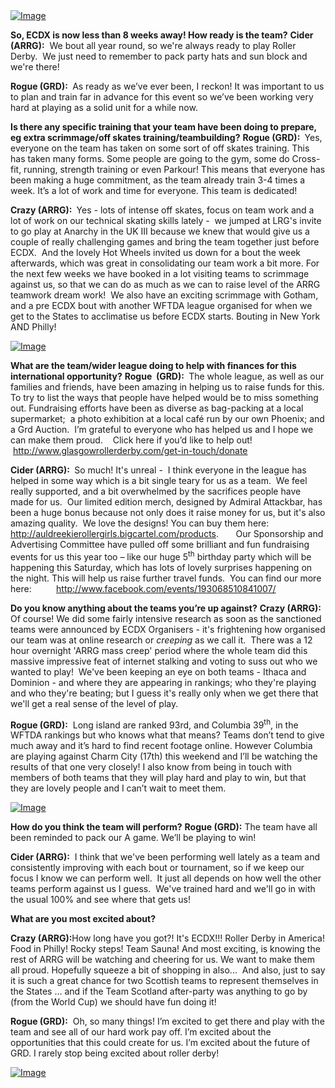 <html><body><a href="http://www.scottishrollerderbyblog.com/2013/05/glasgow-team-shot2.jpg"><img class="size-full wp-image" id="i-2582" alt="Image" src="http://www.scottishrollerderbyblog.com/2013/05/glasgow-team-shot2.jpg?w=487"></a>

<strong>So, ECDX is now less than 8 weeks away! How ready is the team?</strong>
<strong> Cider (ARRG):</strong>  We bout all year round, so we're always ready to play Roller Derby.  We just need to remember to pack party hats and sun block and we're there!

<strong>Rogue (GRD): </strong> As ready as we’ve ever been, I reckon! It was important to us to plan and train far in advance for this event so we’ve been working very hard at playing as a solid unit for a while now.

<strong>Is there any specific training that your team have been doing to prepare, eg extra scrimmage/off skates training/teambuilding?</strong>
<strong>Rogue (GRD): </strong> Yes, everyone on the team has taken on some sort of off skates training. This has taken many forms. Some people are going to the gym, some do Cross-fit, running, strength training or even Parkour! This means that everyone has been making a huge commitment, as the team already train 3-4 times a week. It’s a lot of work and time for everyone. This team is dedicated!

<strong>Crazy (ARRG): </strong> Yes - lots of intense off skates, focus on team work and a lot of work on our technical skating skills lately -  we jumped at LRG's invite to go play at Anarchy in the UK III because we knew that would give us a couple of really challenging games and bring the team together just before ECDX.  And the lovely Hot Wheels invited us down for a bout the week afterwards, which was great in consolidating our team work a bit more. For the next few weeks we have booked in a lot visiting teams to scrimmage against us, so that we can do as much as we can to raise level of the ARRG teamwork dream work!  We also have an exciting scrimmage with Gotham, and a pre ECDX bout with another WFTDA league organised for when we get to the States to acclimatise us before ECDX starts. Bouting in New York AND Philly!

<a href="http://www.scottishrollerderbyblog.com/2013/05/arrg11.jpg"><img class="size-full wp-image" id="i-2585" alt="Image" src="http://www.scottishrollerderbyblog.com/2013/05/arrg11.jpg?w=487"></a>

<strong>What are the team/wider league doing to help with finances for this international opportunity?</strong>
<strong><strong>Rogue </strong> (GRD): </strong> The whole league, as well as our families and friends, have been amazing in helping us to raise funds for this. To try to list the ways that people have helped would be to miss something out. Fundraising efforts have been as diverse as bag-packing at a local supermarket;  a photo exhibition at a local café run by our own Phoenix; and a Grd Auction.  I’m grateful to everyone who has helped us and I hope we can make them proud.    Click here if you’d like to help out!  <a href="http://www.glasgowrollerderby.com/get-in-touch/donate">http://www.glasgowrollerderby.com/get-in-touch/donate</a>

<strong>Cider (ARRG): </strong> So much! It's unreal -  I think everyone in the league has helped in some way which is a bit single teary for us as a team.  We feel really supported, and a bit overwhelmed by the sacrifices people have made for us.  Our limited edition merch, designed by Admiral Attackbar, has been a huge bonus because not only does it raise money for us, but it's also amazing quality.  We love the designs! You can buy them here:   <a href="http://auldreekierollergirls.bigcartel.com/products">http://auldreekierollergirls.bigcartel.com/products</a>.       Our Sponsorship and Advertising Committee have pulled off some brilliant and fun fundraising events for us this year too – like our huge 5<sup>th</sup> birthday party which will be happening this Saturday, which has lots of lovely surprises happening on the night. This will help us raise further travel funds.  You can find our more here:          <a href="http://www.facebook.com/events/193068510841007/" target="_blank">http://www.facebook.com/events/193068510841007/</a>

<strong>Do you know anything about the teams you’re up against?</strong>
<strong> Crazy (ARRG):</strong>  Of course! We did some fairly intensive research as soon as the sanctioned teams were announced by ECDX Organisers - it's frightening how organised our team was at online research or *creeping* as we call it.  There was a 12 hour overnight 'ARRG mass creep' period where the whole team did this massive impressive feat of internet stalking and voting to suss out who we wanted to play!  We've been keeping an eye on both teams - Ithaca and Dominion - and where they are appearing in rankings; who they're playing and who they're beating; but I guess it's really only when we get there that we'll get a real sense of the level of play.

<strong>Rogue (GRD):</strong>  Long island are ranked 93rd, and Columbia 39<sup>th</sup>, in the WFTDA rankings but who knows what that means? Teams don’t tend to give much away and it’s hard to find recent footage online. However Columbia are playing against Charm City (17th) this weekend and I’ll be watching the results of that one very closely! I also know from being in touch with members of both teams that they will play hard and play to win, but that they are lovely people and I can’t wait to meet them.

<a href="http://www.scottishrollerderbyblog.com/2013/05/grd-brrd1.jpg"><img class="size-full wp-image" id="i-2586" alt="Image" src="http://www.scottishrollerderbyblog.com/2013/05/grd-brrd1.jpg?w=470"></a>

<strong>How do you think the team will perform?</strong>
<strong><strong>Rogue</strong> (GRD):</strong> The team have all been reminded to pack our A game. We’ll be playing to win!

<strong>Cider (ARRG):</strong>  I think that we've been performing well lately as a team and consistently improving with each bout or tournament, so if we keep our focus I know we can perform well.  It just all depends on how well the other teams perform against us I guess.  We've trained hard and we'll go in with the usual 100% and see where that gets us!

<strong>What are you most excited about?</strong>

<strong>Crazy (ARRG):</strong>How long have you got?! It's ECDX!!! Roller Derby in America! Food in Philly! Rocky steps! Team Sauna! And most exciting, is knowing the rest of ARRG will be watching and cheering for us. We want to make them all proud. Hopefully squeeze a bit of shopping in also...  And also, just to say it is such a great chance for two Scottish teams to represent themselves in the States … and if the Team Scotland after-party was anything to go by (from the World Cup) we should have fun doing it!

<strong>Rogue (GRD):</strong>  Oh, so many things! I’m excited to get there and play with the team and see all of our hard work pay off. I’m excited about the opportunities that this could create for us. I’m excited about the future of GRD. I rarely stop being excited about roller derby!

<a href="http://www.scottishrollerderbyblog.com/2013/05/group-2-21.jpg"><img class="size-full wp-image" id="i-2588" alt="Image" src="http://www.scottishrollerderbyblog.com/2013/05/group-2-21.jpg?w=487"></a></body></html>
